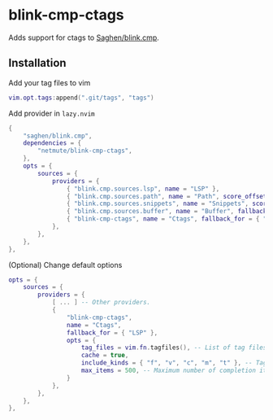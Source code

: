blink-cmp-ctags
===============

Adds support for ctags to [Saghen/blink.cmp](https://github.com/Saghen/blink.cmp).

Installation
------------

Add your tag files to vim

```lua
vim.opt.tags:append(".git/tags", "tags")
```

Add provider in `lazy.nvim`

```lua
{
    "saghen/blink.cmp",
    dependencies = {
        "netmute/blink-cmp-ctags",
    },
    opts = {
        sources = {
            providers = {
                { "blink.cmp.sources.lsp", name = "LSP" },
                { "blink.cmp.sources.path", name = "Path", score_offset = 3 },
                { "blink.cmp.sources.snippets", name = "Snippets", score_offset = -3 },
                { "blink.cmp.sources.buffer", name = "Buffer", fallback_for = { "LSP" } },
                { "blink-cmp-ctags", name = "Ctags", fallback_for = { "LSP" } },
            },
        },
    },
},
```

(Optional) Change default options

```lua
opts = {
    sources = {
        providers = {
            [ ... ] -- Other providers.
            {
                "blink-cmp-ctags",
                name = "Ctags",
                fallback_for = { "LSP" },
                opts = {
                    tag_files = vim.fn.tagfiles(), -- List of tag files
                    cache = true,
                    include_kinds = { "f", "v", "c", "m", "t" }, -- Tag kinds to include
                    max_items = 500, -- Maximum number of completion items to return (Be careful with this, higher numbers tend to crash blink.cmp when you have very large tag files)
                }
            },
        },
    },
},
```
